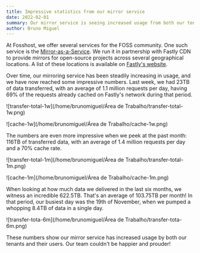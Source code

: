 ```yaml
---
title: Impressive statistics from our mirror service
date: 2022-02-01
summary: Our mirror service is seeing increased usage from both our tenants and their users, pumping an incredible amount of data each week
author: Bruno Miguel
---
```


At Fosshost, we offer several services for the FOSS community. One such service is the [Mirror-as-a-Service](https://docs.fosshost.org/products-and-services/mirrors-as-a-service/). We run it in partnership with Fastly CDN to provide mirrors for open-source projects across several geographical locations. A list of these locations is available on [Fastly's website](https://www.fastly.com/network-map/).

Over time, our mirroring service has been steadily increasing in usage, and we have now reached some impressive numbers. Last week, we had 23TB of data transferred, with an average of 1.1 million requests per day, having 69% of the requests already cached on Fastly's network during that period.

![transfer-total-1w](/home/brunomiguel/Área de Trabalho/transfer-total-1w.png)

![cache-1w](/home/brunomiguel/Área de Trabalho/cache-1w.png)

The numbers are even more impressive when we peek at the past month: 116TB of transferred data, with an average of 1.4 million requests per day and a 70% cache rate.

![transfer-total-1m](/home/brunomiguel/Área de Trabalho/transfer-total-1m.png)

![cache-1m](/home/brunomiguel/Área de Trabalho/cache-1m.png)

When looking at how much data we delivered in the last six months, we witness an incredible 622.5TB. That's an average of 103.75TB per month! In that period, our busiest day was the 19th of November, when we pumped a whopping 8.4TB of data in a single day.

![transfer-tota-6m](/home/brunomiguel/Área de Trabalho/transfer-tota-6m.png)

These numbers show our mirror service has increased usage by both our tenants and their users. Our team couldn't be happier and prouder!
